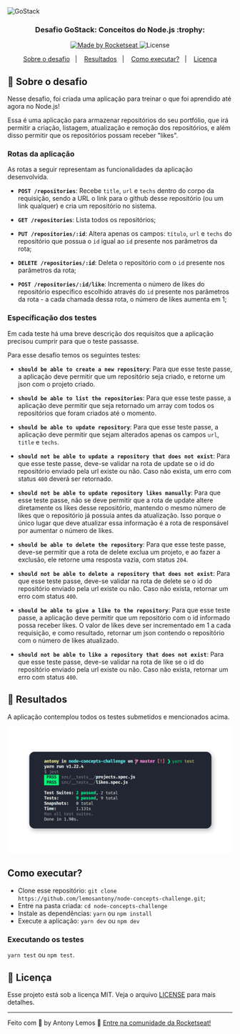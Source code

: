 <img alt="GoStack" src="https://storage.googleapis.com/golden-wind/bootcamp-gostack/header-desafios.png" />

<h3 align="center">
  Desafio GoStack: Conceitos do Node.js :trophy:
</h3>

<p align="center">
  <a href="https://rocketseat.com.br">
    <img alt="Made by Rocketseat" src="https://img.shields.io/badge/made%20by-Rocketseat-%2304D361">
  </a>

  <img alt="License" src="https://img.shields.io/badge/license-MIT-%2304D361">
</p>

<p align="center">
  <a href="#rocket-sobre-o-desafio">Sobre o desafio</a>&nbsp;&nbsp;&nbsp;|&nbsp;&nbsp;&nbsp;
  <a href="#calendar-resultados">Resultados</a>&nbsp;&nbsp;&nbsp;|&nbsp;&nbsp;&nbsp;
  <a href="#como-executar">Como executar?</a>&nbsp;&nbsp;&nbsp;|&nbsp;&nbsp;&nbsp;
  <a href="#memo-licença">Licença</a>
</p>

## :rocket: Sobre o desafio

Nesse desafio, foi criada uma aplicação para treinar o que foi aprendido até agora no Node.js!

Essa é uma aplicação para armazenar repositórios do seu portfólio, que irá permitir a criação, listagem, atualização e remoção dos repositórios, e além disso permitir que os repositórios possam receber "likes".

### Rotas da aplicação

As rotas a seguir representam as funcionalidades da aplicação desenvolvida.

- **`POST /repositories`**: Recebe `title`, `url` e `techs` dentro do corpo da requisição, sendo a URL o link para o github desse repositório (ou um link qualquer) e cria um repositório no sistema.

- **`GET /repositories`**: Lista todos os repositórios;

- **`PUT /repositories/:id`**: Altera apenas os campos: `título`, `url` e `techs` do repositório que possua o `id` igual ao `id` presente nos parâmetros da rota;

- **`DELETE /repositories/:id`**: Deleta o repositório com o `id` presente nos parâmetros da rota;

- **`POST /repositories/:id/like`**: Incrementa o número de likes do repositório específico escolhido através do `id` presente nos parâmetros da rota - a cada chamada dessa rota, o número de likes aumenta em 1;

### Específicação dos testes

Em cada teste há uma breve descrição dos requisitos que a aplicação precisou cumprir para que o teste passasse.

Para esse desafio temos os seguintes testes:

- **`should be able to create a new repository`**: Para que esse teste passe, a aplicação deve permitir que um repositório seja criado, e retorne um json com o projeto criado.

- **`should be able to list the repositories`**: Para que esse teste passe, a aplicação deve permitir que seja retornado um array com todos os repositórios que foram criados até o momento.

- **`should be able to update repository`**: Para que esse teste passe, a aplicação deve permitir que sejam alterados apenas os campos `url`, `title` e `techs`.

- **`should not be able to update a repository that does not exist`**: Para que esse teste passe, deve-se validar na rota de update se o id do repositório enviado pela url existe ou não. Caso não exista, um erro com status `400` deverá ser retornado.

- **`should not be able to update repository likes manually`**: Para que esse teste passe, não se deve permitir que a rota de update altere diretamente os likes desse repositório, mantendo o mesmo número de likes que o repositório já possuia antes da atualização. Isso porque o único lugar que deve atualizar essa informação é a rota de responsável por aumentar o número de likes.

- **`should be able to delete the repository`**: Para que esse teste passe, deve-se permitir que a rota de delete exclua um projeto, e ao fazer a exclusão, ele retorne uma resposta vazia, com status `204`.

- **`should not be able to delete a repository that does not exist`**: Para que esse teste passe, deve-se validar na rota de delete se o id do repositório enviado pela url existe ou não. Caso não exista, retornar um erro com status `400`.

- **`should be able to give a like to the repository`**: Para que esse teste passe, a aplicação deve permitir que um repositório com o id informado possa receber likes. O valor de likes deve ser incrementado em 1 a cada requisição, e como resultado, retornar um json contendo o repositório com o número de likes atualizado.

- **`should not be able to like a repository that does not exist`**: Para que esse teste passe, deve-se validar na rota de like se o id do repositório enviado pela url existe ou não. Caso não exista, retornar um erro com status `400`.

## :calendar: Resultados

A aplicação contemplou todos os testes submetidos e mencionados acima.

<img alt="Resultado dos testes" src="./src/images/terminal.png" />

## Como executar?

- Clone esse repositório: `git clone https://github.com/lemosantony/node-concepts-challenge.git`;
- Entre na pasta criada: `cd node-concepts-challenge`
- Instale as dependências: `yarn` ou `npm install`
- Execute a aplicação: `yarn dev` ou `npm dev`
  
### Executando os testes

`yarn test` ou `npm test`.

## :memo: Licença

Esse projeto está sob a licença MIT. Veja o arquivo [LICENSE](LICENSE.md) para mais detalhes.

---

Feito com 💜 by Antony Lemos :wave: [Entre na comunidade da Rocketseat!](https://discordapp.com/invite/gCRAFhc)